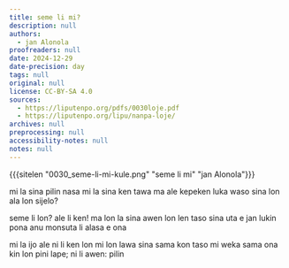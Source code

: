 ```yaml
---
title: seme li mi?
description: null
authors:
  - jan Alonola
proofreaders: null
date: 2024-12-29
date-precision: day
tags: null
original: null
license: CC-BY-SA 4.0
sources:
  - https://liputenpo.org/pdfs/0030loje.pdf
  - https://liputenpo.org/lipu/nanpa-loje/
archives: null
preprocessing: null
accessibility-notes: null
notes: null
---
```

{{{sitelen "0030_seme-li-mi-kule.png" "seme li mi" "jan Alonola"}}}

mi la sina pilin nasa
mi la sina ken tawa 
ma ale kepeken luka waso
sina lon ala lon sijelo?

seme li lon? ale li ken!
ma lon la sina awen lon len
taso sina uta e jan lukin pona
anu monsuta li alasa e ona

mi la ijo ale ni li ken lon
mi lon lawa sina sama kon
taso mi weka sama ona kin
lon pini lape; ni li awen: pilin
